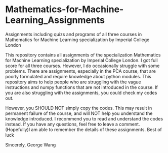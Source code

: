 # Mathematics-for-Machine-Learning_Assignments
Assignments including quizs and programs of all three courses in Mathematics for Machine Learning specialization by Imperial College London

This repository contains all assignments of the specialization Mathematics for Machine Learning specialization by Imperial College London. I got full score for all three courses. However, I do occasionally struggle with some problems. There are assignments, especially in the PCA course, that are poorly formulated and require knowledge about python modules. This repository aims to help people who are struggling with the vague instructions and numpy functions that are not introduced in the course. If you are also struggling with the assignments, you could check my codes out. 

However, you SHOULD NOT simply copy the codes. This may result in permanent failure of the course, and will NOT help you understand the knowledge introduced. I recommend you to read and understand the codes instead. If you have any questions, feel free to leave a comment. (Hopefully)I am able to remember the details of these assignments. Best of luck

Sincerely,
George Wang

